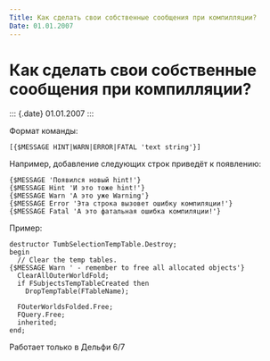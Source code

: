 ```yaml
---
Title: Как сделать свои собственные сообщения при компилляции?
Date: 01.01.2007
---
```



Как сделать свои собственные сообщения при компилляции?
=======================================================

::: {.date}
01.01.2007
:::

Формат команды:

    [{$MESSAGE HINT|WARN|ERROR|FATAL 'text string'}]

Например, добавление следующих строк приведёт  к появлению:

    {$MESSAGE 'Появился новый hint!'}
    {$MESSAGE Hint 'И это тоже hint!'}
    {$MESSAGE Warn 'А это уже Warning'}
    {$MESSAGE Error 'Эта строка вызовет ошибку компиляции!'}
    {$MESSAGE Fatal 'А это фатальная ошибка компиляции!'}

Пример:

    destructor TumbSelectionTempTable.Destroy;
    begin
      // Clear the temp tables.
    {$MESSAGE Warn ' - remember to free all allocated objects'}
      ClearAllOuterWorldFold;
      if FSubjectsTempTableCreated then
        DropTempTable(FTableName);
     
      FOuterWorldsFolded.Free;
      FQuery.Free;
      inherited;
    end;

Работает только в Дельфи 6/7
